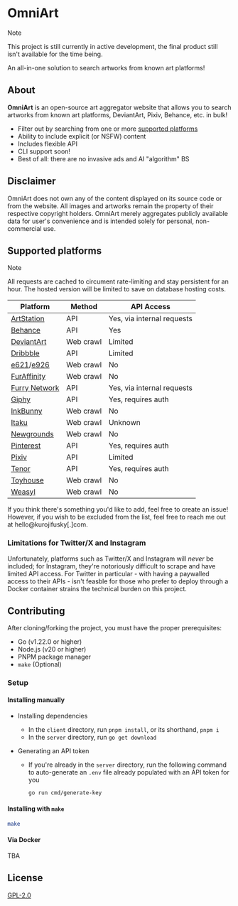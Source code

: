 # OmniArt

> [!NOTE]
>
> This project is still currently in active development, the final product still isn't available
> for the time being.

An all-in-one solution to search artworks from known art platforms!

## About

**OmniArt** is an open-source art aggregator website that allows you to search artworks from known art platforms, DeviantArt, Pixiv, Behance, etc. in bulk!

- Filter out by searching from one or more [supported platforms](#supported-platforms)
- Ability to include explicit (or NSFW) content
- Includes flexible API
- CLI support soon!
- Best of all: there are no invasive ads and AI "algorithm" BS

## Disclaimer

OmniArt does not own any of the content displayed on its source code or from the website. All images and artworks remain the property of their respective copyright holders. OmniArt merely aggregates publicly available data for user's convenience and is intended solely for personal, non-commercial use.

## Supported platforms

> [!NOTE]
>
> All requests are cached to circument rate-limiting and stay persistent for an hour.
> The hosted version will be limited to save on database hosting costs.

| Platform                                          | Method    | API Access                 |
| ------------------------------------------------- | --------- | -------------------------- |
| [ArtStation](https://artstation.com)              | API       | Yes, via internal requests |
| [Behance](https://behance.com)                    | API       | Yes                        |
| [DeviantArt](https://deviantart.com)              | Web crawl | Limited                    |
| [Dribbble](https://dribbble.com)                  | API       | Limited                    |
| [e621](https://e621.net)/[e926](https://e926.net) | Web crawl | No                         |
| [FurAffinity](https://furaffinity.net)            | Web crawl | No                         |
| [Furry Network](https://furrynetwork.com)         | API       | Yes, via internal requests |
| [Giphy](https://giphy.com)                        | API       | Yes, requires auth         |
| [InkBunny](https://inkbunny.com)                  | Web crawl | No                         |
| [Itaku](https://itaku.ee)                         | Web crawl | Unknown                    |
| [Newgrounds](https://newgrounds.com)              | Web crawl | No                         |
| [Pinterest](https://pinterest.com)                | API       | Yes, requires auth         |
| [Pixiv](https://pixiv.com)                        | API       | Limited                    |
| [Tenor](https://tenor.com)                        | API       | Yes, requires auth         |
| [Toyhouse](https://toyhou.se)                     | Web crawl | No                         |
| [Weasyl](https://weasyl.com)                      | Web crawl | No                         |

If you think there's something you'd like to add, feel free to create an issue! However, if you wish to be excluded from the list, feel free to reach me out at hello@kurojifusky[.]com.

### Limitations for Twitter/X and Instagram

Unfortunately, platforms such as Twitter/X and Instagram will _never_ be included; for Instagram, they're notoriously difficult to scrape and have limited API access. For Twitter in particular - with having a paywalled access to their APIs - isn't feasble for those who prefer to deploy through a Docker container strains the technical burden on this project.

## Contributing

After cloning/forking the project, you must have the proper prerequisites:

- Go (v1.22.0 or higher)
- Node.js (v20 or higher)
- PNPM package manager
- `make` (Optional)

### Setup

#### Installing manually

- Installing dependencies

  - In the `client` directory, run `pnpm install`, or its shorthand, `pnpm i`
  - In the `server` directory, run `go get download`

- Generating an API token

  - If you're already in the `server` directory, run the following command to auto-generate an `.env` file
    already populated with an API token for you

    ```sh
    go run cmd/generate-key
    ```

#### Installing with `make`

```bash
make
```

#### Via Docker

TBA

## License

[GPL-2.0](/LICENSE)
